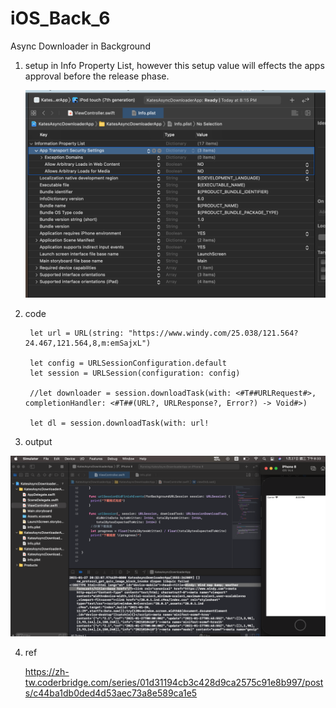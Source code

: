 # iOS_Back_6
Async Downloader in Background

1. setup in Info Property List, however this setup value will effects the apps approval before the release phase.

   ![](https://raw.githubusercontent.com/QueenieCplusplus/iOS_Back_6/main/info%20property%20list.png)

 
2. code

        let url = URL(string: "https://www.windy.com/25.038/121.564?24.467,121.564,8,m:emSajxL")
        
        let config = URLSessionConfiguration.default
        let session = URLSession(configuration: config)
        
        //let downloader = session.downloadTask(with: <#T##URLRequest#>, completionHandler: <#T##(URL?, URLResponse?, Error?) -> Void#>)
        
        let dl = session.downloadTask(with: url!

3. output

  ![](https://github.com/QueenieCplusplus/iOS_Back_6/blob/main/output.png)

4. ref

   https://zh-tw.coderbridge.com/series/01d31194cb3c428d9ca2575c91e8b997/posts/c44ba1db0ded4d53aec73a8e589ca1e5
